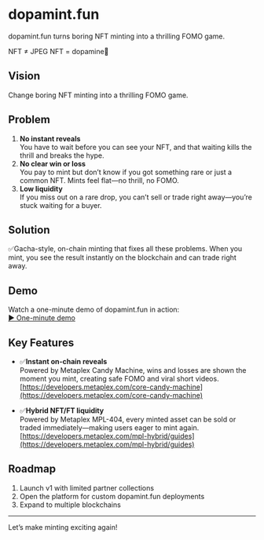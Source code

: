 # dopamint.fun

dopamint.fun turns boring NFT minting into a thrilling FOMO game.

NFT ≠ JPEG
NFT = dopamine🧠

## Vision
Change boring NFT minting into a thrilling FOMO game.

## Problem
1. **No instant reveals**  
   You have to wait before you can see your NFT, and that waiting kills the thrill and breaks the hype.  
2. **No clear win or loss**  
   You pay to mint but don’t know if you got something rare or just a common NFT. Mints feel flat—no thrill, no FOMO.  
3. **Low liquidity**  
   If you miss out on a rare drop, you can’t sell or trade right away—you’re stuck waiting for a buyer.

## Solution
✅Gacha-style, on-chain minting that fixes all these problems. When you mint, you see the result instantly on the blockchain and can trade right away.

## Demo
Watch a one-minute demo of dopamint.fun in action:  
[▶️ One-minute demo](https://drive.google.com/file/d/1OnWk_5hCh0T3mYDIsmRV5kHyOvKGopHQ/view?usp=drive_link)

## Key Features
- ✅**Instant on-chain reveals**  
  Powered by Metaplex Candy Machine, wins and losses are shown the moment you mint, creating safe FOMO and viral short videos.
  [https://developers.metaplex.com/core-candy-machine](https://developers.metaplex.com/core-candy-machine)

- ✅**Hybrid NFT/FT liquidity**  
  Powered by Metaplex MPL-404, every minted asset can be sold or traded immediately—making users eager to mint again.
  [https://developers.metaplex.com/mpl-hybrid/guides](https://developers.metaplex.com/mpl-hybrid/guides)

## Roadmap
1. Launch v1 with limited partner collections  
2. Open the platform for custom dopamint.fun deployments  
3. Expand to multiple blockchains

---

Let’s make minting exciting again!  
